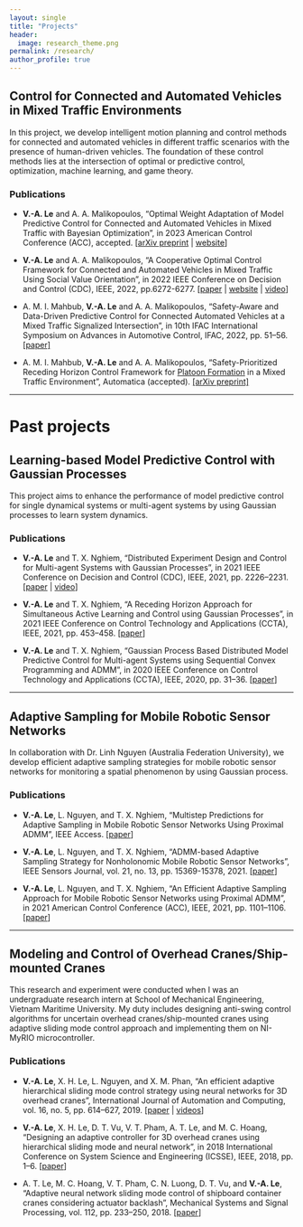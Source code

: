 ```yaml
---
layout: single
title: "Projects"
header:
  image: research_theme.png
permalink: /research/
author_profile: true
---
```


## Control for Connected and Automated Vehicles in Mixed Traffic Environments

In this project, we develop intelligent motion planning and control methods for connected and automated vehicles in different traffic scenarios with the presence of human-driven vehicles. The foundation of these control methods lies at the intersection of optimal or predictive control, optimization, machine learning, and game theory.

### Publications

* **V.-A. Le** and A. A. Malikopoulos, “Optimal Weight Adaptation of Model Predictive Control for Connected and Automated Vehicles in Mixed Traffic with Bayesian Optimization”, in 2023 American Control Conference (ACC), accepted. [[arXiv preprint](https://arxiv.org/abs/2210.00700) \| [website](https://sites.google.com/view/ud-ids-lab/mpc-bayesopt)]

* **V.-A. Le** and A. A. Malikopoulos, “A Cooperative Optimal Control Framework for Connected and Automated Vehicles in Mixed Traffic Using Social Value Orientation”, in 2022 IEEE Conference on Decision and Control (CDC), IEEE, 2022, pp.6272-6277. [[paper](https://ieeexplore.ieee.org/document/9993337) \| [website](https://sites.google.com/view/ud-ids-lab/socially-cooperative-control) \| [video](https://youtu.be/xHdO6EDUfCQ)]

* A. M. I. Mahbub, **V.-A. Le** and A. A. Malikopoulos, “Safety-Aware and Data-Driven Predictive Control for Connected Automated Vehicles at a Mixed Traffic Signalized Intersection”, in 10th IFAC International Symposium on
Advances in Automotive Control, IFAC, 2022, pp. 51–56. [[paper]](https://www.sciencedirect.com/science/article/pii/S2405896322022935)

* A. M. I. Mahbub, **V.-A. Le** and A. A. Malikopoulos, “Safety-Prioritized Receding Horizon Control Framework for [Platoon Formation](https://www.facebook.com/watch/?v=744859806128975) in a Mixed Traffic Environment”, Automatica (accepted). [[arXiv preprint]](https://arxiv.org/abs/2205.10673)

<hr />

# Past projects

## Learning-based Model Predictive Control with Gaussian Processes

This project aims to enhance the performance of model predictive control for single dynamical systems or multi-agent systems by using Gaussian processes to learn system dynamics.

### Publications

* **V.-A. Le** and T. X. Nghiem, “Distributed Experiment Design and Control for Multi-agent Systems with Gaussian Processes”, in 2021 IEEE Conference on Decision and Control (CDC), IEEE, 2021, pp. 2226–2231. [[paper](https://ieeexplore.ieee.org/abstract/document/9682906)  \| [video](https://youtu.be/U9bunkfFqnE)]

* **V.-A. Le** and T. X. Nghiem, “A Receding Horizon Approach for Simultaneous Active Learning and Control using Gaussian Processes”, in 2021 IEEE Conference on Control Technology and Applications (CCTA), IEEE, 2021, pp. 453–458. [[paper](https://ieeexplore.ieee.org/abstract/document/9659046)]

* **V.-A. Le** and T. X. Nghiem, “Gaussian Process Based Distributed Model Predictive Control for Multi-agent Systems using Sequential Convex Programming and ADMM”, in 2020 IEEE Conference on Control Technology and Applications (CCTA), IEEE, 2020, pp. 31–36. [[paper](https://ieeexplore.ieee.org/abstract/document/9206390)]

<hr />

## Adaptive Sampling for Mobile Robotic Sensor Networks

In collaboration with Dr. Linh Nguyen (Australia Federation University), we develop efficient adaptive sampling strategies for mobile robotic sensor networks for monitoring a spatial phenomenon by using Gaussian process.

### Publications

* **V.-A. Le**, L. Nguyen, and T. X. Nghiem, “Multistep Predictions for Adaptive Sampling in Mobile Robotic Sensor Networks Using Proximal ADMM”, IEEE Access. [[paper](https://ieeexplore.ieee.org/document/9797705)]

* **V.-A. Le**, L. Nguyen, and T. X. Nghiem, “ADMM-based Adaptive Sampling Strategy for Nonholonomic Mobile Robotic Sensor Networks”, IEEE Sensors Journal, vol. 21, no. 13, pp. 15369-15378, 2021. [[paper](https://ieeexplore.ieee.org/document/9400422)]

* **V.-A. Le**, L. Nguyen, and T. X. Nghiem, “An Efficient Adaptive Sampling Approach for Mobile Robotic Sensor Networks using Proximal ADMM”, in 2021 American Control Conference (ACC), IEEE, 2021, pp. 1101–1106. [[paper](https://ieeexplore.ieee.org/document/9482987)]

<hr />

## Modeling and Control of Overhead Cranes/Ship-mounted Cranes

This research and experiment were conducted when I was an undergraduate research intern at School of Mechanical Engineering, Vietnam Maritime University. My duty includes designing anti-swing control algorithms for uncertain overhead cranes/ship-mounted cranes using adaptive sliding mode control approach and implementing them on NI-MyRIO microcontroller.

### Publications

* **V.-A. Le**, X. H. Le, L. Nguyen, and X. M. Phan, “An efficient adaptive hierarchical sliding mode control strategy using neural networks for 3D overhead cranes”, International Journal of Automation and Computing, vol. 16, no. 5, pp. 614–627, 2019. [[paper](https://www.sciencedirect.com/science/article/abs/pii/S0888327018302322) \| [videos](https://www.youtube.com/playlist?list=PLctBt518bw6C32VeKsu93DWxS4S5cg6Tf)]

* **V.-A. Le**, X. H. Le, D. T. Vu, V. T. Pham, A. T. Le, and M. C. Hoang, “Designing an adaptive controller for 3D overhead cranes using hierarchical sliding mode and neural network”, in 2018 International Conference on System Science and Engineering (ICSSE), IEEE, 2018, pp. 1–6. [[paper](https://ieeexplore.ieee.org/abstract/document/8520162)]

* A. T. Le, M. C. Hoang, V. T. Pham, C. N. Luong, D. T. Vu, and **V.-A. Le**, “Adaptive neural network sliding mode control of shipboard container cranes considering actuator backlash”, Mechanical Systems and Signal Processing, vol. 112, pp. 233–250, 2018. [[paper](https://link.springer.com/article/10.1007/s11633-019-1174-y)]
